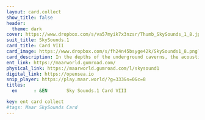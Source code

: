 ```yaml
---
layout: card.collect
show_title: false
header:
  theme: dark
cover: https://www.dropbox.com/s/va57myik7x3nzsr/Thumb_SkySounds_1_8.jpg?raw=1
suit_title: SkySounds.1
card_title: Card VIII
card_image: https://www.dropbox.com/s/fh24n45bsyge42k/SkySounds1_8.png?raw=1
card_description: In the depths of the underground caverns, the acoustic coloration is caused by echoes, reverberations and effects related to climatic factors. It is understood that the sound of the land is not just background noise, but a fundamental part of the natural world to be respected and protected. The use of these echoes and reverberations to create music and stories that reflect the soundscapes of the surroundings is an advantage. The acoustic coloration is also acknowledged to be affected by the climate, and the ability to predict and adapt to these changes is developed. The sound of the land is seen as a reminder of the beauty and power of nature and the importance of preserving it for future generations.
ent_link: https://maarworld.gumroad.com/
physical_link: https://maarworld.gumroad.com/l/skysound1
digital_link: https://opensea.io
snip_player: https://play.maar.world/?g=333&s=0&c=8
titles:
  en      : &EN       Sky Sounds.1 Card VIII

key: ent card collect
#tags: Maar SkySounds Card
---
```

